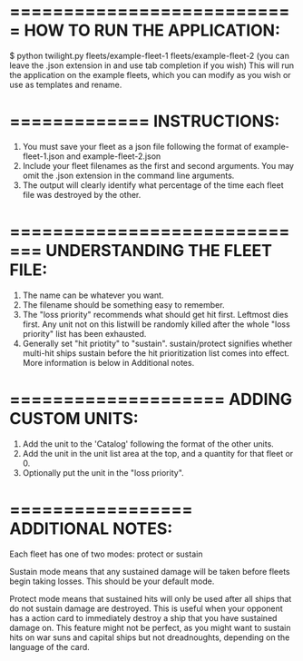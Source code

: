 
===========================
HOW TO RUN THE APPLICATION:
===========================
$ python twilight.py fleets/example-fleet-1 fleets/example-fleet-2
(you can leave the .json extension in and use tab completion if you wish)
This will run the application on the example fleets, which you can modify as you wish or use as templates and rename.

=============
INSTRUCTIONS:
=============
1. You must save your fleet as a json file following the format of example-fleet-1.json and example-fleet-2.json
2. Include your fleet filenames as the first and second arguments. You may omit the .json extension in the command line arguments.
3. The output will clearly identify what percentage of the time each fleet file was destroyed by the other.

=============================
UNDERSTANDING THE FLEET FILE:
=============================
1. The name can be whatever you want.
2. The filename should be something easy to remember.
3. The "loss priority" recommends what should get hit first. Leftmost dies first. Any unit not on this listwill be randomly killed after the whole "loss priority" list has been exhausted.
4. Generally set "hit priotity" to "sustain". sustain/protect signifies whether multi-hit ships sustain before the hit prioritization list comes into effect. More information is below in Additional notes.

====================
ADDING CUSTOM UNITS:
====================
1. Add the unit to the 'Catalog' following the format of the other units.
2. Add the unit in the unit list area at the top, and a quantity for that fleet or 0.
3. Optionally put the unit in the "loss priority".


=================
ADDITIONAL NOTES:
=================

Each fleet has one of two modes: protect or sustain

Sustain mode means that any sustained damage will be taken before fleets begin taking losses. This should be your default mode.

Protect mode means that sustained hits will only be used after all ships that do not sustain damage are destroyed. This is useful when your opponent has a action card to immediately destroy a ship that you have sustained damage on.  This feature might not be perfect, as you might want to sustain hits on war suns and capital ships but not dreadnoughts, depending on the language of the card.
